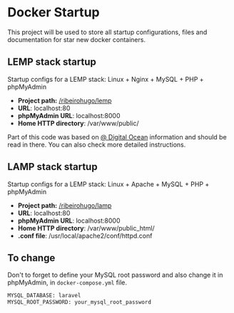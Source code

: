 # Docker Startup
This project will be used to store all startup configurations, files and documentation for star new docker containers.

## LEMP stack startup
Startup configs for a LEMP stack: Linux + Nginx + MySQL + PHP + phpMyAdmin

- **Project path:** [/ribeirohugo/lemp](https://github.com/ribeirohugo/docker_startup/tree/master/lemp)
- **URL**: localhost:80
- **phpMyAdmin URL**: localhost:8000
- **Home HTTP directory**: /var/www/public/

Part of this code was based on [@ Digital Ocean](https://www.digitalocean.com/community/tutorials/how-to-set-up-laravel-nginx-and-mysql-with-docker-compose) information and should be read in there. You can also check more detailed instructions.

## LAMP stack startup
Startup configs for a LEMP stack: Linux + Apache + MySQL + PHP + phpMyAdmin

- **Project path:** [/ribeirohugo/lamp](https://github.com/ribeirohugo/docker_startup/tree/master/lemp)
- **URL**: localhost:80
- **phpMyAdmin URL**: localhost:8000
- **Home HTTP directory**: /var/www/public_html/
- **.conf file**: /usr/local/apache2/conf/httpd.conf

## To change
Don't to forget to define your MySQL root password and also change it in phpMyAdmin, in `docker-compose.yml` file.

```bash
MYSQL_DATABASE: laravel
MYSQL_ROOT_PASSWORD: your_mysql_root_password
```
